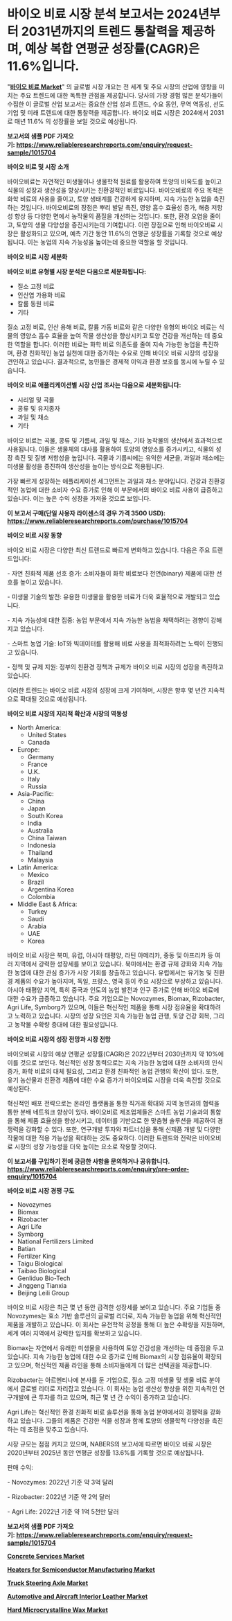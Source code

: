 <p><h1>바이오 비료 시장 분석 보고서는 2024년부터 2031년까지의 트렌드 통찰력을 제공하며, 예상 복합 연평균 성장률(CAGR)은 11.6%입니다.</h1></p><p>"<strong><a href="https://www.reliableresearchreports.com/bio-fertilizers-r1015704?utm_campaign=106&utm_medium=7&utm_source=Github&utm_content=ia&utm_term=08122024&utm_id=bio-fertilizers">바이오 비료 Market</a></strong>" 의 글로벌 시장 개요는 전 세계 및 주요 시장의 산업에 영향을 미치는 주요 트렌드에 대한 독특한 관점을 제공합니다. 당사의 가장 경험 많은 분석가들이 수집한 이 글로벌 산업 보고서는 중요한 산업 성과 트렌드, 수요 동인, 무역 역동성, 선도 기업 및 미래 트렌드에 대한 통찰력을 제공합니다. 바이오 비료 시장은 2024에서 2031로 매년 11.6% 의 성장률을 보일 것으로 예상됩니다.&nbsp;</p>
<p><strong>보고서의 샘플 PDF 가져오기:&nbsp;<a href="https://www.reliableresearchreports.com/enquiry/request-sample/1015704?utm_campaign=106&utm_medium=7&utm_source=Github&utm_content=ia&utm_term=08122024&utm_id=bio-fertilizers">https://www.reliableresearchreports.com/enquiry/request-sample/1015704</a></strong></p>
<p><strong>바이오 비료 및 시장 소개</strong></p>
<p><p>바이오비료는 자연적인 미생물이나 생물학적 원료를 활용하여 토양의 비옥도를 높이고 식물의 성장과 생산성을 향상시키는 친환경적인 비료입니다. 바이오비료의 주요 목적은 화학 비료의 사용을 줄이고, 토양 생태계를 건강하게 유지하며, 지속 가능한 농업을 촉진하는 것입니다. 바이오비료의 장점은 뿌리 발달 촉진, 영양 흡수 효율성 증가, 해충 저항성 향상 등 다양한 면에서 농작물의 품질을 개선하는 것입니다. 또한, 환경 오염을 줄이고, 토양의 생물 다양성을 증진시키는데 기여합니다. 이런 장점으로 인해 바이오비료 시장은 활성화되고 있으며, 예측 기간 동안 11.6%의 연평균 성장률을 기록할 것으로 예상됩니다. 이는 농업의 지속 가능성을 높이는데 중요한 역할을 할 것입니다.</p></p>
<p><strong>바이오 비료 시장 세분화</strong></p>
<p><strong>바이오 비료 유형별 시장 분석은 다음으로 세분화됩니다:</strong></p>
<p><ul><li>질소 고정 비료</li><li>인산염 가용화 비료</li><li>칼륨 동원 비료</li><li>기타</li></ul></p>
<p><p>질소 고정 비료, 인산 용해 비료, 칼륨 가동 비료와 같은 다양한 유형의 바이오 비료는 식물의 영양소 흡수 효율을 높여 작물 생산성을 향상시키고 토양 건강을 개선하는 데 중요한 역할을 합니다. 이러한 비료는 화학 비료 의존도를 줄여 지속 가능한 농업을 촉진하며, 환경 친화적인 농업 실천에 대한 증가하는 수요로 인해 바이오 비료 시장의 성장을 견인하고 있습니다. 결과적으로, 농민들은 경제적 이익과 환경 보호를 동시에 누릴 수 있습니다.</p></p>
<p><strong>바이오 비료 애플리케이션별 시장 산업 조사는 다음으로 세분화됩니다:</strong></p>
<p><ul><li>시리얼 및 곡물</li><li>콩류 및 유지종자</li><li>과일 및 채소</li><li>기타</li></ul></p>
<p><p>바이오 비료는 곡물, 콩류 및 기름씨, 과일 및 채소, 기타 농작물의 생산에서 효과적으로 사용됩니다. 이들은 생물체의 대사를 활용하여 토양의 영양소를 증가시키고, 식물의 성장 촉진 및 질병 저항성을 높입니다. 곡물과 기름씨에는 유익한 세균을, 과일과 채소에는 미생물 활성을 증진하여 생산성을 높이는 방식으로 적용됩니다.</p><p>가장 빠르게 성장하는 애플리케이션 세그먼트는 과일과 채소 분야입니다. 건강과 친환경적인 농업에 대한 소비자 수요 증가로 인해 이 부문에서의 바이오 비료 사용이 급증하고 있습니다. 이는 높은 수익 성장을 가져올 것으로 보입니다.</p></p>
<p><strong>이 보고서 구매(단일 사용자 라이센스의 경우 가격 3500 USD): <a href="https://www.reliableresearchreports.com/purchase/1015704?utm_campaign=106&utm_medium=7&utm_source=Github&utm_content=ia&utm_term=08122024&utm_id=bio-fertilizers">https://www.reliableresearchreports.com/purchase/1015704</a></strong></p>
<p><strong>바이오 비료 시장 동향</strong></p>
<p><p>바이오 비료 시장은 다양한 최신 트렌드로 빠르게 변화하고 있습니다. 다음은 주요 트렌드입니다:</p><p>- 자연 친화적 제품 선호 증가: 소비자들이 화학 비료보다 천연(binary) 제품에 대한 선호를 높이고 있습니다.</p><p>- 미생물 기술의 발전: 유용한 미생물을 활용한 비료가 더욱 효율적으로 개발되고 있습니다.</p><p>- 지속 가능성에 대한 집중: 농업 부문에서 지속 가능한 농법을 채택하려는 경향이 강해지고 있습니다.</p><p>- 스마트 농업 기술: IoT와 빅데이터를 활용해 비료 사용을 최적화하려는 노력이 진행되고 있습니다.</p><p>- 정책 및 규제 지원: 정부의 친환경 정책과 규제가 바이오 비료 시장의 성장을 촉진하고 있습니다.</p><p>이러한 트렌드는 바이오 비료 시장의 성장에 크게 기여하며, 시장은 향후 몇 년간 지속적으로 확대될 것으로 예상됩니다.</p></p>
<p><strong>바이오 비료 시장의 지리적 확산과 시장의 역동성</strong></p>
<p><ul>
    <li>
        North America:
        <ul>
            <li>United States</li>
            <li>Canada</li>
        </ul>
    </li>
    <li>
        Europe:
        <ul>
            <li>Germany</li>
            <li>France</li>
            <li>U.K.</li>
            <li>Italy</li>
            <li>Russia</li>
        </ul>
    </li>
    <li>
        Asia-Pacific:
        <ul>
            <li>China</li>
            <li>Japan</li>
            <li>South Korea</li>
            <li>India</li>
            <li>Australia</li>
            <li>China Taiwan</li>
            <li>Indonesia</li>
            <li>Thailand</li>
            <li>Malaysia</li>
        </ul>
    </li>
    <li>
        Latin America:
        <ul>
            <li>Mexico</li>
            <li>Brazil</li>
            <li>Argentina Korea</li>
            <li>Colombia</li>
        </ul>
    </li>
    <li>
        Middle East & Africa:
        <ul>
            <li>Turkey</li>
            <li>Saudi</li>
            <li>Arabia</li>
            <li>UAE</li>
            <li>Korea</li>
        </ul>
    </li>
    </ul></p>
<p><p>바이오 비료 시장은 북미, 유럽, 아시아 태평양, 라틴 아메리카, 중동 및 아프리카 등 여러 지역에서 강력한 성장세를 보이고 있습니다. 북미에서는 환경 규제 강화와 지속 가능한 농업에 대한 관심 증가가 시장 기회를 창출하고 있습니다. 유럽에서는 유기농 및 친환경 제품의 수요가 높아지며, 독일, 프랑스, 영국 등이 주요 시장으로 부상하고 있습니다. 아시아 태평양 지역, 특히 중국과 인도의 농업 발전과 인구 증가로 인해 바이오 비료에 대한 수요가 급증하고 있습니다. 주요 기업으로는 Novozymes, Biomax, Rizobacter, Agri Life, Symborg가 있으며, 이들은 혁신적인 제품을 통해 시장 점유율을 확대하려고 노력하고 있습니다. 시장의 성장 요인은 지속 가능한 농업 관행, 토양 건강 회복, 그리고 농작물 수확량 증대에 대한 필요성입니다.</p></p>
<p><strong>바이오 비료 시장의 성장 전망과 시장 전망</strong></p>
<p><p>바이오비료 시장의 예상 연평균 성장률(CAGR)은 2022년부터 2030년까지 약 10%에 이를 것으로 보인다. 혁신적인 성장 동력으로는 지속 가능한 농업에 대한 소비자의 인식 증가, 화학 비료의 대체 필요성, 그리고 환경 친화적인 농업 관행의 확산이 있다. 또한, 유기 농산물과 친환경 제품에 대한 수요 증가가 바이오비료 시장을 더욱 촉진할 것으로 예상된다.</p><p>혁신적인 배포 전략으로는 온라인 플랫폼을 통한 직거래 확대와 지역 농민과의 협력을 통한 분배 네트워크 향상이 있다. 바이오비료 제조업체들은 스마트 농업 기술과의 통합을 통해 제품 효율성을 향상시키고, 데이터를 기반으로 한 맞춤형 솔루션을 제공하여 경쟁력을 강화할 수 있다. 또한, 연구개발 투자와 파트너십을 통해 신제품 개발 및 다양한 작물에 대한 적용 가능성을 확대하는 것도 중요하다. 이러한 트렌드와 전략은 바이오비료 시장의 성장 가능성을 더욱 높이는 요소로 작용할 것이다.</p></p>
<p><strong>이 보고서를 구입하기 전에 궁금한 사항을 문의하거나 공유합니다. <a href="https://www.reliableresearchreports.com/enquiry/pre-order-enquiry/1015704?utm_campaign=106&utm_medium=7&utm_source=Github&utm_content=ia&utm_term=08122024&utm_id=bio-fertilizers">https://www.reliableresearchreports.com/enquiry/pre-order-enquiry/1015704</a></strong></p>
<p><strong>바이오 비료 시장 경쟁 구도</strong></p>
<p><ul><li>Novozymes</li><li>Biomax</li><li>Rizobacter</li><li>Agri Life</li><li>Symborg</li><li>National Fertilizers Limited</li><li>Batian</li><li>Fertilzer King</li><li>Taigu Biological</li><li>Taibao Biological</li><li>Genliduo Bio-Tech</li><li>Jinggeng Tianxia</li><li>Beijing Leili Group</li></ul></p>
<p><p>바이오 비료 시장은 최근 몇 년 동안 급격한 성장세를 보이고 있습니다. 주요 기업들 중 Novozymes는 효소 기반 솔루션의 글로벌 리더로, 지속 가능한 농업을 위해 혁신적인 제품을 개발하고 있습니다. 이 회사는 유전학적 공정을 통해 더 높은 수확량을 지원하며, 세계 여러 지역에서 강력한 입지를 확보하고 있습니다.</p><p>Biomax는 자연에서 유래한 미생물을 사용하여 토양 건강성을 개선하는 데 중점을 두고 있습니다. 지속 가능한 농업에 대한 수요 증가로 인해 Biomax의 시장 점유율이 확장되고 있으며, 혁신적인 제품 라인을 통해 소비자들에게 더 많은 선택권을 제공합니다.</p><p>Rizobacter는 아르헨티나에 본사를 둔 기업으로, 질소 고정 미생물 및 생물 비료 분야에서 글로벌 리더로 자리잡고 있습니다. 이 회사는 농업 생산성 향상을 위한 지속적인 연구개발에 큰 투자를 하고 있으며, 최근 몇 년 간 수익이 증가하고 있습니다.</p><p>Agri Life는 혁신적인 환경 친화적 비료 솔루션을 통해 농업 분야에서의 경쟁력을 강화하고 있습니다. 그들의 제품은 건강한 식물 성장과 함께 토양의 생물학적 다양성을 촉진하는 데 초점을 맞추고 있습니다.</p><p>시장 규모는 점점 커지고 있으며, NABERS의 보고서에 따르면 바이오 비료 시장은 2020년부터 2025년 동안 연평균 성장률 13.6%를 기록할 것으로 예상됩니다.</p><p>판매 수익:</p><p>- Novozymes: 2022년 기준 약 3억 달러</p><p>- Rizobacter: 2022년 기준 약 2억 달러</p><p>- Agri Life: 2022년 기준 약 1억 5천만 달러</p></p>
<p><strong>보고서의 샘플 PDF 가져오기:&nbsp;<a href="https://www.reliableresearchreports.com/enquiry/request-sample/1015704?utm_campaign=106&utm_medium=7&utm_source=Github&utm_content=ia&utm_term=08122024&utm_id=bio-fertilizers">https://www.reliableresearchreports.com/enquiry/request-sample/1015704</a></strong></p>
<p><strong><p><a href="https://issuu.com/reportprime-2/docs/concrete-services-market-size-2030.pptx?utm_campaign=106&utm_medium=7&utm_source=Github&utm_content=ia&utm_term=08122024&utm_id=bio-fertilizers">Concrete Services Market</a></p><p><a href="https://www.linkedin.com/pulse/complete-analysis-heaters-semiconductor-manufacturing-rwvjf?utm_campaign=106&utm_medium=7&utm_source=Github&utm_content=ia&utm_term=08122024&utm_id=bio-fertilizers">Heaters for Semiconductor Manufacturing Market</a></p><p><a href="https://issuu.com/reportprime-2/docs/truck-steering-axle-market-size-2030.pptx?utm_campaign=106&utm_medium=7&utm_source=Github&utm_content=ia&utm_term=08122024&utm_id=bio-fertilizers">Truck Steering Axle Market</a></p><p><a href="https://www.linkedin.com/pulse/whats-propelling-automotive-aircraft-interior-leather-4gnfc?utm_campaign=106&utm_medium=7&utm_source=Github&utm_content=ia&utm_term=08122024&utm_id=bio-fertilizers">Automotive and Aircraft Interior Leather Market</a></p><p><a href="https://github.com/nathandecarvalho/Market-Research-Report-List-5/blob/main/hard-microcrystalline-wax-market.md?utm_campaign=106&utm_medium=7&utm_source=Github&utm_content=ia&utm_term=08122024&utm_id=bio-fertilizers">Hard Microcrystalline Wax Market</a></p></strong></p>
<p></p>